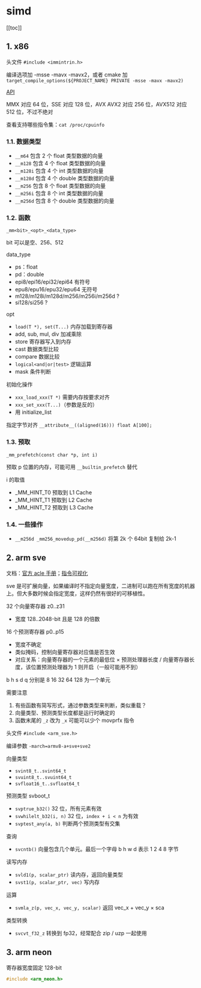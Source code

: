 # simd

[[toc]]

## 1. x86

头文件 `#include <immintrin.h>`

编译选项加 -msse -mavx -mavx2，或者 cmake 加 `target_compile_options(${PROJECT_NAME} PRIVATE -msse -mavx -mavx2)`

[API](https://www.intel.com/content/www/us/en/docs/intrinsics-guide/index.html)

MMX 对应 64 位，SSE 对应 128 位，AVX AVX2 对应 256 位，AVX512 对应 512 位，不过不绝对

查看支持哪些指令集：`cat /proc/cpuinfo`

### 1.1. 数据类型

- `__m64` 包含 2 个 float 类型数据的向量
- `__m128` 包含 4 个 float 类型数据的向量
- `__m128i` 包含 4 个 int 类型数据的向量
- `__m128d` 包含 4 个 double 类型数据的向量
- `__m256` 包含 8 个 float 类型数据的向量
- `__m256i` 包含 8 个 int 类型数据的向量
- `__m256d` 包含 8 个 double 类型数据的向量

### 1.2. 函数

`_mm<bit>_<opt>_<data_type>`

bit 可以是空、256、512

data_type

- ps：float
- pd：double
- epi8/epi16/epi32/epi64 有符号
- epu8/epu16/epu32/epu64 无符号
- m128/m128i/m128d/m256/m256i/m256d ?
- si128/si256 ?

opt

- `load(T *), set(T...)` 内存加载到寄存器
- add, sub, mul, div 加减乘除
- store 寄存器写入到内存
- cast 数据类型比较
- compare 数据比较
- `logical<and|or|test>` 逻辑运算
- mask 条件判断

初始化操作

- `xxx_load_xxx(T *)` 需要内存按要求对齐
- `xxx_set_xxx(T...)`（参数是反的）
- 用 initialize_list

指定字节对齐 `__attribute__((aligned(16))) float A[100];`

### 1.3. 预取

`_mm_prefetch(const char *p, int i)`

预取 p 位置的内存，可能可用 `__builtin_prefetch` 替代

i 的取值

- _MM_HINT_T0 预取到 L1 Cache
- _MM_HINT_T1 预取到 L2 Cache
- _MM_HINT_T2 预取到 L3 Cache

### 1.4. 一些操作

- `__m256d _mm256_movedup_pd(__m256d)` 将第 2k 个 64bit 复制给 2k-1

## 2. arm sve

文档：[官方 acle 手册](https://developer.arm.com/documentation/100987/0000/?lang=en)；[指令可视化](https://dougallj.github.io/asil/index.html)

sve 是可扩展向量，如果编译时不指定向量宽度，二进制可以跑在所有宽度的机器上。但大多数时候会指定宽度，这样仍然有很好的可移植性。

32 个向量寄存器 z0..z31

- 宽度 128..2048-bit 且是 128 的倍数

16 个预测寄存器 p0..p15

- 宽度不确定
- 类似掩码，控制向量寄存器对应值是否生效
- 对应关系：向量寄存器的一个元素的最低位 × 预测处理器长度 / 向量寄存器长度，该位置预测处理器为 1 则开启（一般可能用不到）

b h s d q 分别是 8 16 32 64 128 为一个单元

需要注意

1. 有些函数有简写形式，通过参数类型来判断，类似重载？
2. 向量类型、预测类型长度都是运行时确定的
3. 函数末尾的 `_z` 改为 `_x` 可能可以少个 movprfx 指令

头文件 `#include <arm_sve.h>`

编译参数 `-march=armv8-a+sve+sve2`

向量类型

- `svint8_t..svint64_t`
- `svuint8_t..svuint64_t`
- `svfloat16_t..svfloat64_t`

预测类型 svboot_t

- `svptrue_b32()` 32 位，所有元素有效
- `svwhilelt_b32(i, n)` 32 位，`index + i < n` 为有效
- `svptest_any(a, b)` 判断两个预测类型有交集

查询

- `svcntb()` 向量包含几个单元。最后一个字母 b h w d 表示 1 2 4 8 字节

读写内存

- `svld1(p, scalar_ptr)` 读内存，返回向量类型
- `svst1(p, scalar_ptr, vec)` 写内存

运算

- `svmla_z(p, vec_x, vec_y, scalar)` 返回 vec_x + vec_y × sca

类型转换

- `svcvt_f32_z` 转换到 fp32，经常配合 zip / uzp 一起使用

## 3. arm neon

寄存器宽度固定 128-bit

```cpp
#include <arm_neon.h>
```
